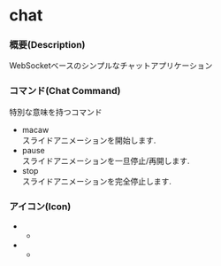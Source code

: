 # chat
### 概要(Description)
WebSocketベースのシンプルなチャットアプリケーション
### コマンド(Chat Command)
特別な意味を持つコマンド

* macaw  
スライドアニメーションを開始します.
* pause  
スライドアニメーションを一旦停止/再開します.
* stop  
スライドアニメーションを完全停止します.

### アイコン(Icon)

* +
* -

